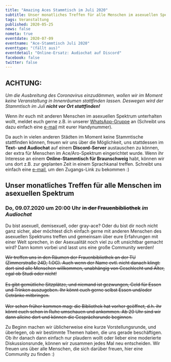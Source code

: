 ```yaml
---
title: "Amazing Aces Stammtisch im Juli 2020"
subtitle: Unser monatliches Treffen für alle Menschen im asexuellen Spektrum
tags: Veranstaltung
published: 2020-05-25
news: false
nometa: true
eventdate: 2020-07-09
eventname: "Ace-Stammtisch Juli 2020"
eventtype: "(fällt aus)"
eventdetail: "Online-Ersatz: Audiochat auf Discord"
facebook: false
twitter: false
---
```

## ACHTUNG:

*Um die Ausbreitung des Coronavirus einzudämmen, wollen wir im Moment keine Veranstaltung in Innenräumen stattfinden lassen. Deswegen wird der Stammtisch im Juli* _**nicht vor Ort stattfinden!**_

Wenn ihr euch mit anderen Menschen im asexuellen Spektrum unterhalten wollt, meldet euch gerne z.B. in unserer [WhatsApp-Gruppe](/whatsapp/) an (Schreibt uns dazu einfach eine [e-mail](/kontakt/) mit eurer Handynummer).

Da auch in vielen anderen Städten im Moment keine Stammtische stattfinden können, freuen wir uns über die Möglichkeit, uns stattdessen im **Text- und Audiochat** auf einem **Discord-Server** austauschen zu können, der extra für Menschen im Ace/Aro-Spektrum eingerichtet wurde. Wenn ihr Interesse an einem **Online-Stammtisch für Braunschweig** habt, können wir uns dort z.B. zur geplanten Zeit in einem Sprachkanal treffen. Schreibt uns einfach eine [e-mail](/kontakt/), um den Zugangs-Link zu bekommen :)

## Unser monatliches Treffen für alle Menschen im asexuellen Spektrum

### Do, 09.07.2020 um 20:00 Uhr <s>in der Frauenbibliothek</s> *im Audiochat*

Du bist asexuell, demisexuell, oder gray-ace?
Oder du bist dir noch nicht ganz sicher, aber möchtest dich einfach gerne mit anderen Menschen des asexuellen Spektrums treffen und gemeinsam über eure Erfahrungen mit einer Welt sprechen, in der Asexualität noch viel zu oft unsichtbar gemacht wird?
Dann komm vorbei und lasst uns eine große Community werden!

<s>Wir treffen uns in den Räumen der Frauenbibliothek an der TU (Zimmerstraße 24D, 1.OG). Auch wenn der Name evtl. nicht danach klingt: dort sind alle Menschen willkommen, unabhängig von Geschlecht und Alter, egal ob Studi oder nicht!<br><br>
Es gibt gemütliche Sitzplätze, und niemand ist gezwungen, Geld für Essen und Trinken auszugeben. Ihr könnt euch gerne selbst Essen und/oder Getränke mitbringen.<br><br>
Wer schon früher kommen mag: die Bibliothek hat vorher geöffnet, d.h. ihr könnt euch schon in Ruhe umschauen und ankommen. Ab 20 Uhr sind wir dann alleine dort und können die Gesprächsrunde beginnen.</s>

Zu Beginn machen wir üblicherweise eine kurze Vorstellungsrunde, und überlegen, ob wir bestimmte Themen haben, die uns gerade beschäftigen.
Ob ihr danach dann einfach nur plaudern wollt oder lieber eine moderierte Diskussionsrunde, können wir zusammen jedes Mal neu entscheiden. Wir freuen uns über alle Menschen, die sich darüber freuen, hier eine Community zu finden :)
